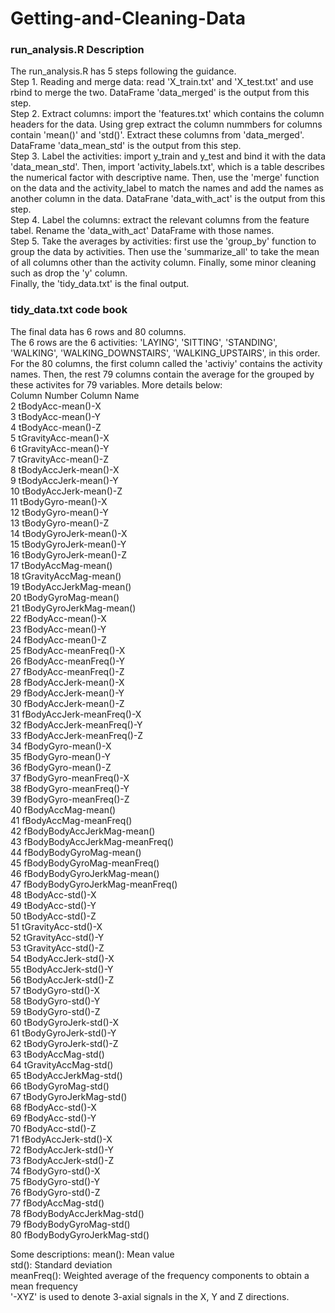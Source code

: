 # Getting-and-Cleaning-Data
### run_analysis.R Description
The run_analysis.R has 5 steps following the guidance.  
Step 1. Reading and merge data: read 'X_train.txt' and 'X_test.txt' and use rbind to merge the two. DataFrame 'data_merged' is the output from this step.  
Step 2. Extract columns: import the 'features.txt' which contains the column headers for the data. Using grep extract the column nummbers for columns contain 'mean()' and 'std()'. Extract these columns from 'data_merged'. DataFrame 'data_mean_std' is the output from this step.  
Step 3. Label the activities: import y_train and y_test and bind it with the data 'data_mean_std'. Then, import 'activity_labels.txt', which is a table describes the numerical factor with descriptive name. Then, use the 'merge' function on the data and the activity_label to match the names and add the names as another column in the data. DataFrane 'data_with_act' is the output from this step.  
Step 4. Label the columns: extract the relevant columns from the feature tabel. Rename the 'data_with_act' DataFrame with those names.  
Step 5. Take the averages by activities: first use the 'group_by' function to group the data by activities. Then use the 'summarize_all' to take the mean of all columns other than the activity column. Finally, some minor cleaning such as drop the 'y' column.   
Finally, the 'tidy_data.txt' is the final output.  
    
     
### tidy_data.txt code book
The final data has 6 rows and 80 columns.   
The 6 rows are the 6 activities: 'LAYING', 'SITTING', 'STANDING', 'WALKING', 'WALKING_DOWNSTAIRS', 'WALKING_UPSTAIRS', in this order.
For the 80 columns, the first column called the 'activiy' contains the activity names. Then, the rest 79 columns contain the average for the grouped by these activites for 79 variables. More details below:   
Column Number          Column Name   
2                tBodyAcc-mean()-X        
3                tBodyAcc-mean()-Y   
4                tBodyAcc-mean()-Z   
5             tGravityAcc-mean()-X  
6             tGravityAcc-mean()-Y  
7             tGravityAcc-mean()-Z  
8            tBodyAccJerk-mean()-X  
9            tBodyAccJerk-mean()-Y  
10           tBodyAccJerk-mean()-Z  
11              tBodyGyro-mean()-X   
12              tBodyGyro-mean()-Y   
13              tBodyGyro-mean()-Z  
14          tBodyGyroJerk-mean()-X  
15          tBodyGyroJerk-mean()-Y  
16          tBodyGyroJerk-mean()-Z  
17              tBodyAccMag-mean()   
18           tGravityAccMag-mean()   
19          tBodyAccJerkMag-mean()   
20             tBodyGyroMag-mean()   
21         tBodyGyroJerkMag-mean()   
22               fBodyAcc-mean()-X   
23               fBodyAcc-mean()-Y   
24               fBodyAcc-mean()-Z   
25           fBodyAcc-meanFreq()-X   
26           fBodyAcc-meanFreq()-Y   
27           fBodyAcc-meanFreq()-Z   
28           fBodyAccJerk-mean()-X   
29           fBodyAccJerk-mean()-Y   
30           fBodyAccJerk-mean()-Z   
31       fBodyAccJerk-meanFreq()-X   
32       fBodyAccJerk-meanFreq()-Y   
33       fBodyAccJerk-meanFreq()-Z   
34              fBodyGyro-mean()-X   
35              fBodyGyro-mean()-Y   
36              fBodyGyro-mean()-Z   
37          fBodyGyro-meanFreq()-X   
38          fBodyGyro-meanFreq()-Y   
39          fBodyGyro-meanFreq()-Z   
40              fBodyAccMag-mean()   
41          fBodyAccMag-meanFreq()   
42      fBodyBodyAccJerkMag-mean()   
43  fBodyBodyAccJerkMag-meanFreq()   
44         fBodyBodyGyroMag-mean()   
45     fBodyBodyGyroMag-meanFreq()   
46     fBodyBodyGyroJerkMag-mean()   
47 fBodyBodyGyroJerkMag-meanFreq()   
48                tBodyAcc-std()-X   
49                tBodyAcc-std()-Y   
50                tBodyAcc-std()-Z   
51             tGravityAcc-std()-X   
52             tGravityAcc-std()-Y    
53             tGravityAcc-std()-Z   
54            tBodyAccJerk-std()-X   
55            tBodyAccJerk-std()-Y   
56            tBodyAccJerk-std()-Z   
57               tBodyGyro-std()-X  
58               tBodyGyro-std()-Y   
59               tBodyGyro-std()-Z   
60           tBodyGyroJerk-std()-X   
61           tBodyGyroJerk-std()-Y  
62           tBodyGyroJerk-std()-Z   
63               tBodyAccMag-std()   
64            tGravityAccMag-std()   
65           tBodyAccJerkMag-std()   
66              tBodyGyroMag-std()   
67          tBodyGyroJerkMag-std()   
68                fBodyAcc-std()-X   
69                fBodyAcc-std()-Y   
70                fBodyAcc-std()-Z   
71            fBodyAccJerk-std()-X   
72            fBodyAccJerk-std()-Y   
73            fBodyAccJerk-std()-Z   
74               fBodyGyro-std()-X   
75               fBodyGyro-std()-Y   
76               fBodyGyro-std()-Z   
77               fBodyAccMag-std()   
78       fBodyBodyAccJerkMag-std()   
79          fBodyBodyGyroMag-std()   
80      fBodyBodyGyroJerkMag-std()  
    
Some descriptions:
mean(): Mean value  
std(): Standard deviation  
meanFreq(): Weighted average of the frequency components to obtain a mean frequency  
'-XYZ' is used to denote 3-axial signals in the X, Y and Z directions.  
